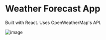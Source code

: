 # Weather Forecast App

Built with React. Uses OpenWeatherMap's API.

![image](https://user-images.githubusercontent.com/50370522/236691091-6c2a9f57-acc4-49bb-8b10-c063ca48304f.png)

